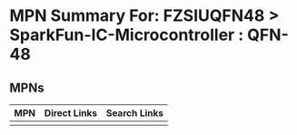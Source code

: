 



# MPN Summary For: FZSIUQFN48 > SparkFun-IC-Microcontroller : QFN-48

## MPNs
  

|MPN|Direct Links|Search Links|
| :--- | :--- | :--- |
||||
